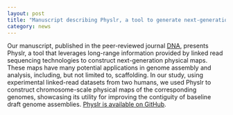 ```yaml
---  
layout: post  
title: "Manuscript describing Physlr, a tool to generate next-generation physical maps of genomes, published today"
category: news  
---  
```


Our manuscript, published in the peer-reviewed journal [DNA](https://doi.org/10.3390/dna2020009), presents Physlr, a tool that leverages long-range information provided by linked read sequencing technologies to construct next-generation physical maps. These maps have many potential applications in genome assembly and analysis, including, but not limited to, scaffolding. In our study, using experimental linked-read datasets from two humans, we used Physlr to construct chromosome-scale physical maps of the corresponding genomes, showcasing its utility for improving the contiguity of baseline draft genome assemblies. [Physlr is available on GitHub](https://github.com/bcgsc/physlr).
